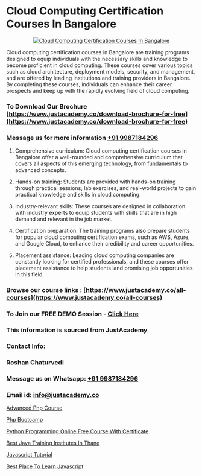 # Cloud Computing Certification Courses In Bangalore

<p align="center">
  <a href="https://justacademy.co/all-courses">
    <img src="https://ibb.co/7V3H11Z" alt="Cloud Computing Certification Courses In Bangalore">
  </a>
</p>


Cloud computing certification courses in Bangalore are training programs designed to equip individuals with the necessary skills and knowledge to become proficient in cloud computing. These courses cover various topics such as cloud architecture, deployment models, security, and management, and are offered by leading institutions and training providers in Bangalore. By completing these courses, individuals can enhance their career prospects and keep up with the rapidly evolving field of cloud computing. 
### To Download Our Brochure [https://www.justacademy.co/download-brochure-for-free](https://www.justacademy.co/download-brochure-for-free)
### Message us for more information [+91 9987184296](https://api.whatsapp.com/send?phone=919987184296)
1) Comprehensive curriculum: Cloud computing certification courses in Bangalore offer a well-rounded and comprehensive curriculum that covers all aspects of this emerging technology, from fundamentals to advanced concepts.

2) Hands-on training: Students are provided with hands-on training through practical sessions, lab exercises, and real-world projects to gain practical knowledge and skills in cloud computing.

3) Industry-relevant skills: These courses are designed in collaboration with industry experts to equip students with skills that are in high demand and relevant in the job market.

4) Certification preparation: The training programs also prepare students for popular cloud computing certification exams, such as AWS, Azure, and Google Cloud, to enhance their credibility and career opportunities.

5) Placement assistance: Leading cloud computing companies are constantly looking for certified professionals, and these courses offer placement assistance to help students land promising job opportunities in this field.

### Browse our course links : [https://www.justacademy.co/all-courses](https://www.justacademy.co/all-courses) 
### To Join our FREE DEMO Session - [Click Here](https://www.justacademy.co/register-for-course-demo)


### This information is sourced from JustAcademy
### Contact Info:
### Roshan Chaturvedi
### Message us on Whatsapp: [+91 9987184296](https://api.whatsapp.com/send?phone=919987184296)
### Email id: [info@justacademy.co](mailto:info@justacademy.co)
                
[Advanced Php Course](https://www.linkedin.com/pulse/advanced-php-course-justacademy-chennai-ulgjf?trackingId=4gNh5vqy2PIqMtSQ7LQKyw%3D%3D&lipi=urn%3Ali%3Apage%3Ad_flagship3_company_admin%3BmbbduqyAR32m%2BKWos2V1hw%3D%3D)

[Php Bootcamp](https://www.linkedin.com/pulse/php-bootcamp-justacademy-kolkata-q0j6e?trackingId=WZivCituUshZPZ0rS7wJZA%3D%3D&lipi=urn%3Ali%3Apage%3Ad_flagship3_company_admin%3BhsQsLwqxSU64UKgNHl%2FHuA%3D%3D)

[Python Programming Online Free Course With Certificate](https://medium.com/@prempja40/python-programming-online-free-course-with-certificate-72ae2a107c29)

[Best Java Training Institutes In Thane](https://medium.com/@kumarishimmi99/best-java-training-institutes-in-thane-1f2850d32c84)

[Javascript Tutorial](https://justacademyin.github.io/Articles/Javascript-Tutorial)

[Best Place To Learn Javascript](https://justacademyin.github.io/Articles/Best-Place-To-Learn-Javascript)

